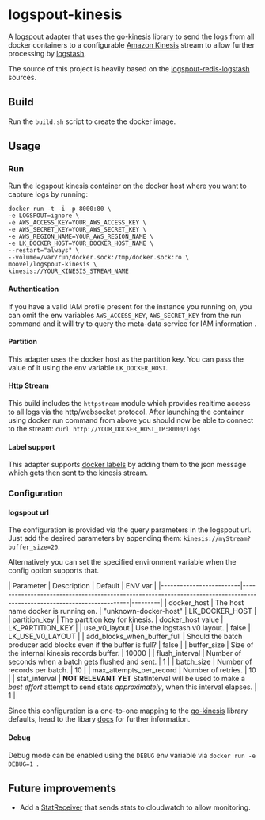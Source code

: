 # logspout-kinesis
A [logspout](https://github.com/gliderlabs/logspout) adapter that uses the [go-kinesis](https://github.com/sendgridlabs/go-kinesis) library to send the logs from all docker containers to a configurable [Amazon Kinesis](http://aws.amazon.com/de/documentation/kinesis/) stream to allow further processing by [logstash](https://www.elastic.co/products/logstash).

The source of this project is heavily based on the [logspout-redis-logstash](https://github.com/rtoma/logspout-redis-logstash) sources.

## Build
Run the `build.sh` script to create the docker image.

## Usage

### Run
Run the logspout kinesis container on the docker host where you want to capture logs by running: 

```
docker run -t -i -p 8000:80 \
-e LOGSPOUT=ignore \
-e AWS_ACCESS_KEY=YOUR_AWS_ACCESS_KEY \
-e AWS_SECRET_KEY=YOUR_AWS_SECRET_KEY \
-e AWS_REGION_NAME=YOUR_AWS_REGION_NAME \
-e LK_DOCKER_HOST=YOUR_DOCKER_HOST_NAME \
--restart="always" \
--volume=/var/run/docker.sock:/tmp/docker.sock:ro \
moovel/logspout-kinesis \
kinesis://YOUR_KINESIS_STREAM_NAME
```
#### Authentication
If you have a valid IAM profile present for the instance you running on, you can omit the env variables `AWS_ACCESS_KEY`, `AWS_SECRET_KEY` from the run command and it will try to query the meta-data service for IAM information .  

#### Partition
This adapter uses the docker host as the partition key. You can pass the value of it using the env variable `LK_DOCKER_HOST`.

#### Http Stream
This build includes the `httpstream` module which provides realtime access to all logs via the http/websocket protocol. After launching the container using docker run command from above you should now be able to connect to the stream: `curl http://YOUR_DOCKER_HOST_IP:8000/logs` 

#### Label support
This adapter supports [docker labels](https://docs.docker.com/userguide/labels-custom-metadata/) by adding them to the json message which gets then sent to the kinesis stream.

### Configuration

#### logspout url
The configuration is provided via the query parameters in the logspout url. Just add the desired parameters by appending them: `kinesis://myStream?buffer_size=20`. 

Alternatively you can set the specified environment variable when the config option supports that.

| Parameter               | Description                                                                                                            | Default | ENV var |
|-------------------------|------------------------------------------------------------------------------------------------------------------------|---------|
| docker_host    | The host name docker is running on.                                                                                                     | "unknown-docker-host"      | LK_DOCKER_HOST |
| partition_key    | The partition key for kinesis.                                                                                                     | docker_host value     | LK_PARTITION_KEY |
| use_v0_layout    | Use the logstash v0 layout.                                                                                                     | false      | LK_USE_V0_LAYOUT |
| add_blocks_when_buffer_full | Should the batch producer add blocks even if the buffer is full?                                                       | false   |
| buffer_size              | Size of the internal kinesis records buffer.                                                                           | 10000   |
| flush_interval           | Number of seconds when a batch gets flushed and sent.                                                                  | 1       |
| batch_size               | Number of records per batch.                                                                                           | 10      |
| max_attempts_per_record    | Number of retries.                                                                                                     | 10      |
| stat_interval            | **NOT RELEVANT YET** StatInterval will be used to make a *best effort* attempt to send stats *approximately*, when this interval elapses. | 1       |

Since this configuration is a one-to-one mapping to the [go-kinesis](https://github.com/sendgridlabs/go-kinesis) library defaults, head to the libary [docs](http://godoc.org/github.com/sendgridlabs/go-kinesis/batchproducer#Config) for further information.

#### Debug
Debug mode can be enabled using the `DEBUG` env variable via `docker run -e DEBUG=1 `.

## Future improvements
* Add a [StatReceiver](http://godoc.org/github.com/sendgridlabs/go-kinesis/batchproducer#StatReceiver) that sends stats to cloudwatch to allow monitoring.
